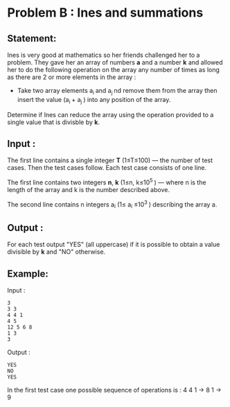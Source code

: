 # Problem B : Ines and summations

## Statement:
Ines is very good at mathematics so her friends challenged her to a problem. They gave her an array of numbers **a** and a number **k** and allowed her to do the following operation on the array any number of times as long as there are 2 or more elements in the array :
- Take two array elements a<sub>i </sub> and a<sub>j </sub> nd remove them from the array then insert the value (a<sub>i </sub> + a<sub>j </sub>) into any position of the array.

Determine if Ines can reduce the array using the operation provided to a single value that is divisble by **k**.

## Input :
The first line contains a single integer **T** (1≤T≤100) — the number of test cases. Then the test cases follow. Each test case consists of one line.

The first line contains two integers **n**, **k** (1≤n, k≤10<sup>5 </sup> ) — where n is the length of the array and k is the number described above.

The second line contains n integers a<sub>i</sub> (1≤ a<sub>i</sub> ≤10<sup>3 </sup> ) describing the array a.

## Output :
For each test output "YES" (all uppercase) if it is possible to obtain a value divisible by **k** and "NO" otherwise.

## Example:
Input :  

```
3
3 3
4 4 1
4 5
12 5 6 8
1 3
3
```

Output :  

```
YES
NO
YES
```

In the first test case one possible sequence of operations is :
4 4 1 -> 8 1 -> 9
